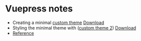 # Vuepress notes

* Creating a minimal [custom theme](custom1.md) [Download](https://github.com/tomcam/vuepress-theme-starter1)
* Styling the minimal theme with ([custom theme 2](custom2.md))  [Download](https://github.com/tomcam/vuepress-theme-starter2)
* [Reference](reference.md)
